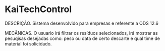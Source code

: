 # KaiTechControl

DESCRIÇÂO. 
Sistema desenvolvido para empresas e referente a ODS 12.6

MECÂNICAS.
O usuario irá filtrar os resíduos selecionados, irá mostrar as pesuqisas desejadas como: peso ou data de certo descarte e qual time de material foi solicidado. 
